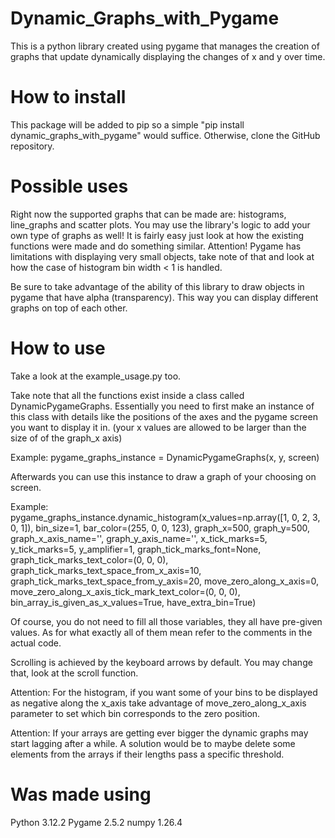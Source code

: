 # Dynamic_Graphs_with_Pygame
This is a python library created using pygame that manages the creation of graphs that update dynamically displaying the changes of x and y over time.

# How to install
This package will be added to pip so a simple "pip install dynamic_graphs_with_pygame" would suffice.
Otherwise, clone the GitHub repository.

# Possible uses
Right now the supported graphs that can be made are: histograms, line_graphs and scatter plots. 
You may use the library's logic to add your own type of graphs as well! 
It is fairly easy just look at how the existing functions were made and do something similar.
Attention! Pygame has limitations with displaying very small objects, take note of that and look at how the case of histogram bin width < 1 is handled.

Be sure to take advantage of the ability of this library to draw objects in pygame that have alpha (transparency).
This way you can display different graphs on top of each other.

# How to use
Take a look at the example_usage.py too.

Take note that all the functions exist inside a class called DynamicPygameGraphs.
Essentially you need to first make an instance of this class with details like the positions of the axes and the pygame screen you want to display it in. (your x values are allowed to be larger than the size of of the graph_x axis)

Example:
pygame_graphs_instance = DynamicPygameGraphs(x, y, screen)

Afterwards you can use this instance to draw a graph of your choosing on screen.

Example:
pygame_graphs_instance.dynamic_histogram(x_values=np.array([1, 0, 2, 3, 0, 1]),
                                         bin_size=1,
                                         bar_color=(255, 0, 0, 123),
                                         graph_x=500,
                                         graph_y=500,
                                         graph_x_axis_name='',
                                         graph_y_axis_name='',
                                         x_tick_marks=5,
                                         y_tick_marks=5,
                                         y_amplifier=1,
                                         graph_tick_marks_font=None,
                                         graph_tick_marks_text_color=(0, 0, 0),
                                         graph_tick_marks_text_space_from_x_axis=10,
                                         graph_tick_marks_text_space_from_y_axis=20,
                                         move_zero_along_x_axis=0,
                                         move_zero_along_x_axis_tick_mark_text_color=(0, 0, 0),
                                         bin_array_is_given_as_x_values=True,
                                         have_extra_bin=True)

Of course, you do not need to fill all those variables, they all have pre-given values.
As for what exactly all of them mean refer to the comments in the actual code.

Scrolling is achieved by the keyboard arrows by default. 
You may change that, look at the scroll function.

Attention: For the histogram, if you want some of your bins to be displayed as negative along the x_axis take advantage of move_zero_along_x_axis parameter to set which bin corresponds to the zero position.

Attention: If your arrays are getting ever bigger the dynamic graphs may start lagging after a while. 
A solution would be to maybe delete some elements from the arrays if their lengths pass a specific threshold.

# Was made using
Python 3.12.2
Pygame 2.5.2
numpy 1.26.4